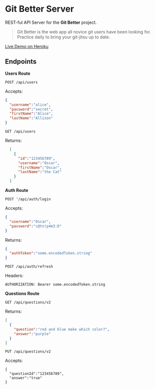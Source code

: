 # Git Better Server

REST-ful API Server for the **Git Better** project.

> Git Better is the web app all novice git users have been looking for. 
Practice daily to bring your git-jitsu up to date.


[Live Demo on Heroku](http://git-better-server.herokuapp.com/api/users)

## Endpoints

**Users Route**

```
POST /api/users
```

Accepts:
```json
{
  "username":"alice",
  "password":"secret",
  "firstName":"Alice",
  "lastName":"Allison"
}
```

```
GET /api/users
```
Returns:
```json
  [
    {
      "id":"123456789",
      "username":"Oscar",
      "firstName":"Oscar",
      "lastName":"the Cat"
    }
  ]
```

**Auth Route**

```
POST '/api/auth/login
```
Accepts:
```json
{
  "username":"Oscar",
  "password":"c@tn!p4m3:D"
}
```
Returns:
```json
{
  "authToken":"some.encodedToken.string"
}
```
```
POST /api/auth/refresh
```
Headers:
```
AUTHORIZATION: Bearer some.encodedToken.string
```

**Questions Route**

```
GET /api/questions/v2
```
Returns:
```json
[
  {
    "question":"red and blue make which color?",
    "answer":"purple"
  }
]
```

```
PUT /api/questions/v2
```
Accepts:
```
{
  "questionId":"123456789",
  "answer":"true"
}
```